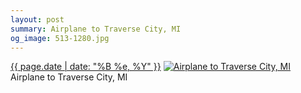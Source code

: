 ```yaml
---
layout: post
summary: Airplane to Traverse City, MI
og_image: 513-1280.jpg
---
```


<p>
  <time><a href="/513">{{ page.date | date: "%B %e, %Y" }}</a></time>
  <a href="/513"><img src="{{ site.assets_url }}/513-640.jpg" srcset="{{ site.assets_url }}/513-320.jpg 320w, {{ site.assets_url }}/513-640.jpg 640w, {{ site.assets_url }}/513-960.jpg 960w, {{ site.assets_url }}/513-1280.jpg 1280w" sizes="(min-width: 700px) 50vw, calc(100vw - 2rem)" alt="Airplane to Traverse City, MI" /></a>
  <span>Airplane to Traverse City, MI</span>
</p>

